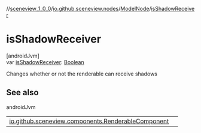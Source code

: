 //[sceneview_1_0_0](../../../index.md)/[io.github.sceneview.nodes](../index.md)/[ModelNode](index.md)/[isShadowReceiver](is-shadow-receiver.md)

# isShadowReceiver

[androidJvm]\
var [isShadowReceiver](is-shadow-receiver.md): [Boolean](https://kotlinlang.org/api/latest/jvm/stdlib/kotlin/-boolean/index.html)

Changes whether or not the renderable can receive shadows

## See also

androidJvm

| | |
|---|---|
| [io.github.sceneview.components.RenderableComponent](../../io.github.sceneview.components/-renderable-component/is-shadow-receiver.md) |  |
